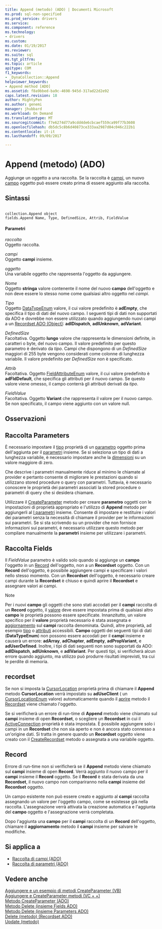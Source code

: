 ```yaml
---
title: Append (metodo) (ADO) | Documenti Microsoft
ms.prod: sql-non-specified
ms.prod_service: drivers
ms.service: 
ms.component: reference
ms.technology:
- drivers
ms.custom: 
ms.date: 01/19/2017
ms.reviewer: 
ms.suite: sql
ms.tgt_pltfrm: 
ms.topic: article
apitype: COM
f1_keywords:
- _DynaCollection::Append
helpviewer_keywords:
- Append method [ADO]
ms.assetid: f8a9bbed-ba9c-4698-945d-317ad22d2e92
caps.latest.revision: 18
author: MightyPen
ms.author: genemi
manager: jhubbard
ms.workload: On Demand
ms.translationtype: MT
ms.sourcegitcommit: f7e6274d77a9cdd4de6cbcaef559ca99f77b3608
ms.openlocfilehash: db5dc5c8b6d40873ce333aa2987d04c046c222b1
ms.contentlocale: it-it
ms.lasthandoff: 09/09/2017

---
```

# <a name="append-method-ado"></a>Append (metodo) (ADO)
Aggiunge un oggetto a una raccolta. Se la raccolta è [campi](../../../ado/reference/ado-api/fields-collection-ado.md), un nuovo [campo](../../../ado/reference/ado-api/field-object.md) oggetto può essere creato prima di essere aggiunto alla raccolta.  
  
## <a name="syntax"></a>Sintassi  
  
```  
  
collection.Append object  
fields.Append Name, Type, DefinedSize, Attrib, FieldValue  
```  
  
#### <a name="parameters"></a>Parametri  
 *raccolta*  
 Oggetto raccolta.  
  
 *campi*  
 Oggetto **campi** insieme.  
  
 *oggetto*  
 Una variabile oggetto che rappresenta l'oggetto da aggiungere.  
  
 *Nome*  
 Oggetto **stringa** valore contenente il nome del nuovo **campo** dell'oggetto e non deve essere lo stesso nome come qualsiasi altro oggetto nel *campi*.  
  
 *Tipo*  
 Oggetto [DataTypeEnum](../../../ado/reference/ado-api/datatypeenum.md) valore, il cui valore predefinito è **adEmpty**, che specifica il tipo di dati del nuovo campo. I seguenti tipi di dati non supportati da ADO e dovrebbe non essere utilizzato quando aggiungendo nuovi campi a un [Recordset ADO (Object)](../../../ado/reference/ado-api/recordset-object-ado.md): **adIDispatch**, **adIUnknown**, **adVariant**.  
  
 *DefinedSize*  
 Facoltativa. Oggetto **lungo** valore che rappresenta le dimensioni definite, in caratteri o byte, del nuovo campo. Il valore predefinito per questo parametro è derivato da *tipo*. Campi che dispongono di un *DefinedSize* maggiori di 255 byte vengono considerati come colonne di lunghezza variabile. Il valore predefinito per *DefinedSize* non è specificato.  
  
 *Attrib*  
 Facoltativa. Oggetto [FieldAttributeEnum](../../../ado/reference/ado-api/fieldattributeenum.md) valore, il cui valore predefinito è **adFldDefault**, che specifica gli attributi per il nuovo campo. Se questo valore viene omesso, il campo conterrà gli attributi derivati da *tipo*.  
  
 *FieldValue*  
 Facoltativa. Oggetto **Variant** che rappresenta il valore per il nuovo campo. Se non specificato, il campo viene aggiunto con un valore null.  
  
## <a name="remarks"></a>Osservazioni  
  
## <a name="parameters-collection"></a>Raccolta Parameters  
 È necessario impostare il [tipo](../../../ado/reference/ado-api/type-property-ado.md) proprietà di un [parametro](../../../ado/reference/ado-api/parameter-object.md) oggetto prima dell'aggiunta per il [parametri](../../../ado/reference/ado-api/parameters-collection-ado.md) insieme. Se si seleziona un tipo di dati a lunghezza variabile, è necessario impostare anche la [dimensioni](../../../ado/reference/ado-api/size-property-ado-parameter.md) su un valore maggiore di zero.  
  
 Che descrive i parametri manualmente riduce al minimo le chiamate al provider e pertanto consente di migliorare le prestazioni quando si utilizzano stored procedure o query con parametri. Tuttavia, è necessario conoscere le proprietà dei parametri associati la stored procedure o parametri di query che si desidera chiamare.  
  
 Utilizzare il [CreateParameter](../../../ado/reference/ado-api/createparameter-method-ado.md) metodo per creare **parametro** oggetti con le impostazioni di proprietà appropriato e l'utilizzo di **Append** metodo per aggiungerli al [ I parametri](../../../ado/reference/ado-api/parameters-collection-ado.md) insieme. Consente di impostare e restituire i valori dei parametri senza la necessità di chiamare il provider per le informazioni sui parametri. Se si sta scrivendo su un provider che non fornisce informazioni sui parametri, è necessario utilizzare questo metodo per compilare manualmente la **parametri** insieme per utilizzare i parametri.  
  
## <a name="fields-collection"></a>Raccolta Fields  
 Il *FieldValue* parametro è valido solo quando si aggiunge un **campo** l'oggetto in un [Record](../../../ado/reference/ado-api/record-object-ado.md) dell'oggetto, non a un **Recordset** oggetto. Con un **Record** dell'oggetto, è possibile aggiungere campi e specificare i valori nello stesso momento. Con un **Recordset** dell'oggetto, è necessario creare campi durante la **Recordset** è chiuso e quindi aprire il **Recordset** e assegnare valori ai campi.  
  
> [!NOTE]
>  Per i nuovi **campo** gli oggetti che sono stati accodati per il **campi** raccolta di un **Record** oggetto, il [valore](../../../ado/reference/ado-api/value-property-ado.md) deve essere impostata prima di qualsiasi altro **campo** le proprietà possono essere specificate. Innanzitutto, un valore specifico per il **valore** proprietà necessario è stata assegnata e [aggiornamento](../../../ado/reference/ado-api/update-method.md) sul **campi** raccolta denominata. Quindi, altre proprietà, ad esempio [tipo](../../../ado/reference/ado-api/type-property-ado.md) o [attributi](../../../ado/reference/ado-api/attributes-property-ado.md) accessibili. **Campo** oggetti dei seguenti tipi di dati (**DataTypeEnum**) non possono essere accodati per il **campi** insieme e causerà un errore: **adArray**, **adChapter**, **adEmpty**, **adPropVariant**, e **adUserDefined**. Inoltre, i tipi di dati seguenti non sono supportati da ADO: **adIDispatch**, **adIUnknown**, e **adIVariant**. Per questi tipi, si verificherà alcun errore quando aggiunto, ma utilizzo può produrre risultati imprevisti, tra cui le perdite di memoria.  
  
## <a name="recordset"></a>recordset  
 Se non si imposta la [CursorLocation](../../../ado/reference/ado-api/cursorlocation-property-ado.md) proprietà prima di chiamare il **Append** metodo **CursorLocation** verrà impostato su **adUseClient** ( un [CursorLocationEnum](../../../ado/reference/ado-api/cursorlocationenum.md) valore) automaticamente quando il [aprire](../../../ado/reference/ado-api/open-method-ado-recordset.md) metodo il [Recordset](../../../ado/reference/ado-api/recordset-object-ado.md) viene chiamato l'oggetto.  
  
 Se si verificherà un errore di run-time di **Append** metodo viene chiamato sul **campi** insieme di open **Recordset**, o scegliere un **Recordset** in cui il [ActiveConnection](../../../ado/reference/ado-api/activeconnection-property-ado.md) proprietà è stata impostata. È possibile aggiungere solo i campi in un **Recordset** che non sia aperto e non è ancora stato connesso a un'origine dati. Si tratta in genere quando un **Recordset** oggetto viene creato con il [CreateRecordset](../../../ado/reference/rds-api/createrecordset-method-rds.md) metodo o assegnata a una variabile oggetto.  
  
## <a name="record"></a>Record  
 Errore di run-time non si verificherà se il **Append** metodo viene chiamato sul **campi** insieme di open **Record**. Verrà aggiunto il nuovo campo per il **campi** insieme il **Record** oggetto. Se il **Record** è stata derivata da una **Recordset**, il nuovo campo non compariranno nella **campi** insieme del **Recordset** oggetto.  
  
 Un campo esistente non può essere creato e aggiunto al **campi** raccolta assegnando un valore per l'oggetto campo, come se esistesse già nella raccolta. L'assegnazione verrà attivata la creazione automatica e l'aggiunta del **campo** oggetto e l'assegnazione verrà completata.  
  
 Dopo l'aggiunta una **campo** per il **campi** raccolta di un **Record** dell'oggetto, chiamare il **aggiornamento** metodo il **campi**  insieme per salvare le modifiche.  
  
## <a name="applies-to"></a>Si applica a  
  
- [Raccolta di campi (ADO)](../../../ado/reference/ado-api/fields-collection-ado.md)  
- [Raccolta di parametri (ADO)](../../../ado/reference/ado-api/parameters-collection-ado.md)  
  
## <a name="see-also"></a>Vedere anche  
 [Aggiungere e un esempio di metodi CreateParameter (VB)](../../../ado/reference/ado-api/append-and-createparameter-methods-example-vb.md)   
 [Aggiungere e CreateParameter metodi (VC + +)](../../../ado/reference/ado-api/append-and-createparameter-methods-example-vc.md)   
 [Metodo CreateParameter (ADO)](../../../ado/reference/ado-api/createparameter-method-ado.md)   
 [Metodo Delete (insieme Fields ADO)](../../../ado/reference/ado-api/delete-method-ado-fields-collection.md)   
 [Metodo Delete (insieme Parameters ADO)](../../../ado/reference/ado-api/delete-method-ado-parameters-collection.md)   
 [Delete (metodo) (Recordset ADO)](../../../ado/reference/ado-api/delete-method-ado-recordset.md)   
 [Update (metodo)](../../../ado/reference/ado-api/update-method.md)


